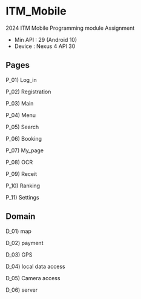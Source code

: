 # ITM_Mobile
2024 ITM Mobile Programming module Assignment

- Min API  : 29 (Android 10)
- Device   : Nexus 4 API 30


## Pages

P_01) Log_in

P_02) Registration

P_03) Main

P_04) Menu

P_05) Search

P_06) Booking

P_07) My_page

P_08) OCR

P_09) Receit

P_10) Ranking

P_11) Settings


## Domain

D_01) map

D_02) payment

D_03) GPS

D_04) local data access

D_05) Camera access

D_06) server

